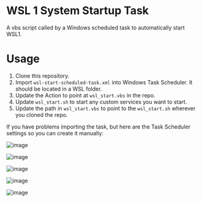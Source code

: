 # WSL 1 System Startup Task
A vbs script called by a Windows scheduled task to automatically start WSL1.

# Usage 

1. Clone this repository.
2. Import `wsl-start-scheduled-task.xml` into Windows Task Scheduler. It should be located in a WSL folder.
3. Update the Action to point at `wsl_start.vbs` in the repo. 
4. Update `wsl_start.sh` to start any custom services you want to start.
5. Update the path in `wsl_start.vbs` to point to the `wsl_start.sh` wherever you cloned the repo.

If you have problems importing the task, but here are the Task Scheduler settings so you can create it manually:

![image](https://user-images.githubusercontent.com/2808553/133480177-892a8535-201c-45ec-aae8-b66bd240ffb3.png)

![image](https://user-images.githubusercontent.com/2808553/133480198-4f79c80d-3d7f-4527-a6af-933f926b4207.png)

![image](https://user-images.githubusercontent.com/2808553/133480243-f3c269fb-fcaa-4cb4-8d79-a92f193443f8.png)

![image](https://user-images.githubusercontent.com/2808553/133480285-b8ea1bb4-925c-435b-8805-8ce3d0b38ca6.png)

![image](https://user-images.githubusercontent.com/2808553/133480321-759cc825-6590-4d10-98e5-9d49b32a3bbe.png)


